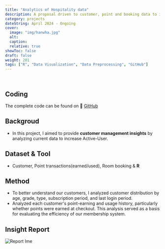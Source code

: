 ```yaml
---
title: "Analytics of Hospitality data"
description: A proposal driven to customer, point and booking data to increase Active-User
category: projects
dateString: April 2024 - Ongoing
cover:
  image: "img/hanwha.jpg"
  alt:
  caption:
  relative: true
showToc: false
draft: false
weight: 201
tags: ["R", "Data Visualization", "Data Preprocessing", "GitHub"]
---
```



&nbsp;
  ## Coding
  The complete code can be found on 🔗 [GitHub](https://github.com/PikalounJM/Resort-data-analysis)

## Backgroud
- In this project, I aimed to provide **customer management insights** by analyzing current data to increase Active-User.

## Dataset & Tool
- Customer, Point transactions(earned/used), Room booking & **R**

## Method
- To better understand our customers, I analyzed customer distribution by age, grade, type, subscription period, and last login period.
- Analyzed each customer's point-earning and usage history, particularly whether points were earned at checkout. This analysis served as a basis for evaluating the efficiency of our membership system.

## Insight Report
![Report Ime](/img/report.PNG)